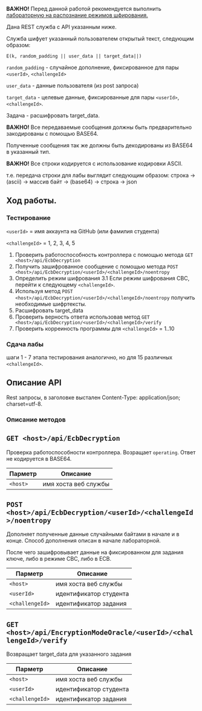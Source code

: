 **ВАЖНО!** Перед данной работой рекомендуется выполнить 
[лабораторную на распознание режимов шфирования.](https://github.com/CryptoCourse/CryptoLabs/blob/master/docs/labEncryptionModeDist.md)

Дана REST служба с API указанным ниже.

Служба шифует указанный пользователем открытый текст, следующим образом:

`E(k, random_padding || user_data || target_data||)`

`random_padding` - случайное дополнение, фиксированное для пары `<userId>`, `<challengeId>`

`user_data` - данные пользователя (из post запроса)

`target_data` - целевые данные, фиксированные для пары `<userId>`, `<challengeId>`.

Задача - расшифровать target_data.

**ВАЖНО!** Все передаваемые сообщения должны быть предварительно закодированы с помощью BASE64. 

Полученные сообщения так же должны быть декодированы из BASE64 в указанный тип.

**ВАЖНО!** Все строки кодируется с использование кодировки ASCII.

т.е. передача строки для лабы выглядит следующим образом:
строка -> (asсii) -> массив байт -> (base64) -> строка -> json 

## Ход работы.

### Тестирование 

`<userId>` = имя аккаунта на GitHub  (или фамилия студента)

`<challengeId>` = 1, 2, 3, 4, 5

1. Проверить работоспособность контроллера с помощью метода `GET <host>/api/EcbDecryption`
2. Получить зашифрованное сообщение с помощью метода `POST <host>/api/EcbDecryption/<userId>/<challengeId>/noentropy`
3. Определить режим шифрования
3.1 Если режим шифрования CBC, перейти к следующему `<challengeId>`.
4. Используя метод `POST <host>/api/EcbDecryption/<userId>/<challengeId>/noentropy` получить необходимые шифртексты.
5. Расшифровать target_data
6. Проверить верность ответа использовав метод `GET <host>/api/EcbDecryption/<userId>/<challengeId>/verify`
7. Проверить корреиность программы для `<challengeId>` = 1..10

### Сдача лабы
шаги 1 - 7 этапа тестирования аналогично, но для 15 различных `<challengeId>`.

## Описание API

Rest запросы, в заголовке выстален Content-Type: application/json; charset=utf-8.

### Описание методов

## `GET <host>/api/EcbDecryption`

Проверка работоспособности контроллера. Возращает `operating`. Ответ не кодируется в BASE64.

| Парметр| Описание| 
| --- | --- 
| `<host>` | имя хоста веб службы


## `POST <host>/api/EcbDecryption/<userId>/<challengeId>/noentropy`

Дополняет полученные данные случайными байтами в начале и в конце. Способ дополнения описан в начале лабораторной.

После чего зашифровывает данные на фиксированном для задания ключе, либо в режиме CBC, либо в ECB.

| Парметр| Описание| 
| --- | --- 
| `<host>` | имя хоста веб службы
| `<userId>` | идентификатор студента
| `<challengeId>` | идентификатор задания

## `GET <host>/api/EncryptionModeOracle/<userId>/<challengeId>/verify`

Возвращает target_data для указанного задания

| Парметр| Описание| 
| --- | --- 
| `<host>` | имя хоста веб службы
| `<userId>` | идентификатор студента
| `<challengeId>` | идентификатор задания
